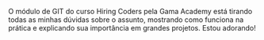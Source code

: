 O módulo de GIT do curso Hiring Coders pela Gama Academy está tirando todas as minhas dúvidas sobre o assunto, mostrando como funciona na prática e explicando sua importância em grandes projetos. Estou adorando!